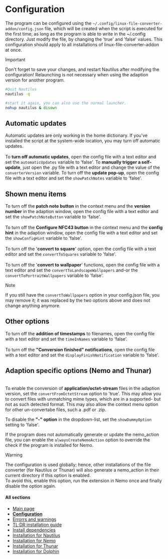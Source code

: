 # Configuration
The program can be configured using the `~/.config/linux-file-converter-addon/config.json` file, which will be created when the script is executed for the first time, as long as the program is able to write in the ~/.config directory.
Just modify the file, by changing the 'true' and 'false' values.
This configuration should apply to all installations of linux-file-converter-addon at once.

> [!IMPORTANT]  
> Don't forget to save your changes, and restart Nautilus after modifying the configuration!
> Relaunching is not necessary when using the adaption version for another program.
>
> ```bash
> #Quit Nautilus
> nautilus -q
>
> #start it again, you can also use the normal launcher.
> nohup nautilus & disown
> ```

## Automatic updates
Automatic updates are only working in the home dictionary. If you've installed the script at the system-wide location, you may turn off automatic updates.
<br/><br/>To <b>turn off automatic updates</b>, open the config file with a text editor and set the `automaticUpdates` variable to 'false'.
To <b>manually trigger a self-update</b>, just open the .py file with a text editor and change the value of the `converterVersion` variable.
To turn off the <b>update pop-up</b>, open the config file with a text editor and set the `showPatchNotes` variable to 'false'.

## Shown menu items
To turn off the <b>patch note button</b> in the context menu and the <b>version number</b> in the adaption window, open the config file with a text editor and set the `showPatchNoteButton` variable to 'false'.
<br/><br/>To turn off the <b>Configure NFC43 button</b> in the context menu and the <b>config hint</b> in the adaption window, open the config file with a text editor and set the `showConfigHint` variable to 'false'.
<br/><br/>To turn off the '<b>convert to square</b>' option, open the config file with a text editor and set the `convertToSquares` variable to 'false'.
<br/><br/>To turn off the '<b>convert to wallpaper</b>' functions, open the config file with a text editor and set the `convertToLandscapeWallpapers` and-or the `convertToPortraitWallpapers` variable to 'false'.

> [!NOTE]  
> If you still have the `convertToWallpapers` option in your config.json file, you may remove it; it was replaced by the two options above and does not change anything anymore.

## Other options
To turn off the __addition of timestamps__ to filenames, open the config file with a text editor and set the `timeInNames` variable to ‘false’.
<br/><br/>To turn off the <b>"Conversion finished" notifications</b>, open the config file with a text editor and set the `displayFinishNotification` variable to 'false'.

## Adaption specific options (Nemo and Thunar)
<br/>To enable the conversion of <b>application/octet-stream</b> files in the adaption version, set the `convertFromOctetStream` option to 'true'. This may allow you to convert files with unmatching mime types, which are in a supported- but not as such detected format. This may also allow the context menu option for other un-convertabe files, such a .pdf or .zip.

To disable the <b>"-" option</b> in the dropdown-list, set the `showDummyOption` setting to 'false'.

If the program does not automatically generate or update the nemo_action file, you can enable the `alwaysCreateNemoAction` option to override the check if the program is installed for Nemo. 

> [!WARNING]  
> The configuration is used globally; hence, other installations of the file converter (for Nautilus or Thunar) will also generate a nemo_action in their current directory if this option is enabled.
> <br/>To avoid this, enable this option, run the extension in Nemo once and finally disable the option again.

#### All sections
- [Main page](https://github.com/Lich-Corals/linux-file-converter-addon/blob/main/README.md)
- __[Configuration](https://github.com/Lich-Corals/linux-file-converter-addon/blob/main/markdown/configuration.md)__
- [Errorrs and warnings](https://github.com/Lich-Corals/linux-file-converter-addon/blob/main/markdown/errors-and-warnings.md)
- [TL;DR installation guide](https://github.com/Lich-Corals/linux-file-converter-addon/blob/main/markdown/tldr-installation.md)
- [Install dependencies](https://github.com/Lich-Corals/linux-file-converter-addon/blob/main/markdown/install-dependencies.md)
- [Installation for Nautilus](https://github.com/Lich-Corals/linux-file-converter-addon/blob/main/markdown/install-nautilus.md)
- [Installation for Nemo](https://github.com/Lich-Corals/linux-file-converter-addon/blob/main/markdown/install-nemo.md)
- [Installation for Thunar](https://github.com/Lich-Corals/linux-file-converter-addon/blob/main/markdown/install-thunar.md)
- [Installation for Dolphin](https://github.com/Lich-Corals/linux-file-converter-addon/blob/main/markdown/install-dolphin.md)